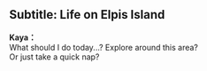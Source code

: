 # 

  
## Subtitle: Life on Elpis Island
  
**Kaya：**  
What should I do today...? Explore around this area?  
Or just take a quick nap?  
